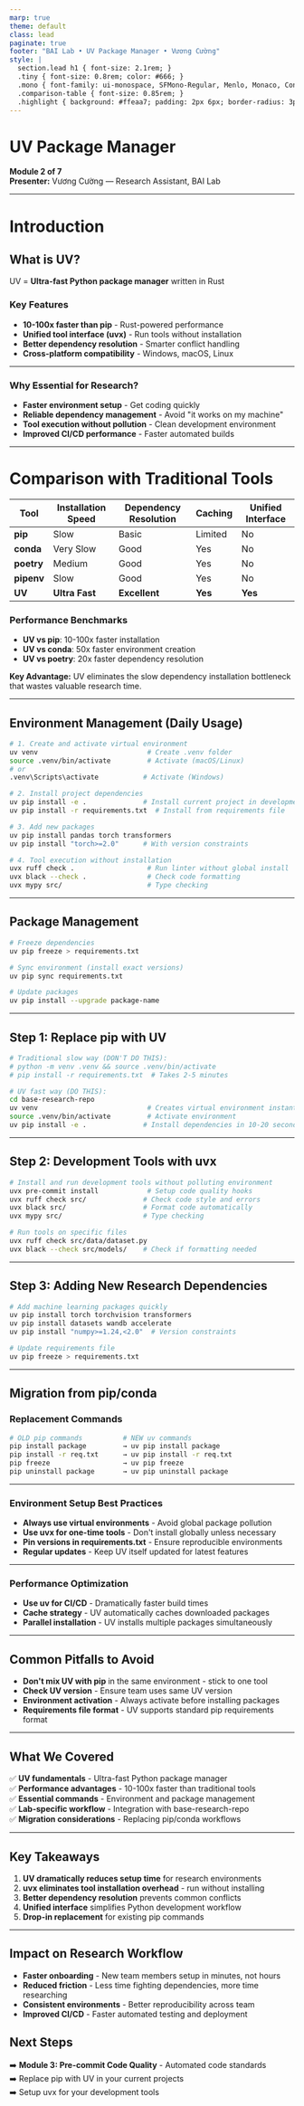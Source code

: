 ```yaml
---
marp: true
theme: default
class: lead
paginate: true
footer: "BAI Lab • UV Package Manager • Vương Cường"
style: |
  section.lead h1 { font-size: 2.1rem; }
  .tiny { font-size: 0.8rem; color: #666; }
  .mono { font-family: ui-monospace, SFMono-Regular, Menlo, Monaco, Consolas, "Liberation Mono", "Courier New", monospace; }
  .comparison-table { font-size: 0.85rem; }
  .highlight { background: #ffeaa7; padding: 2px 6px; border-radius: 3px; }
---
```


<!-- _backgroundColor: #0d1117 -->


# UV Package Manager

**Module 2 of 7**  
**Presenter:** Vương Cường — Research Assistant, BAI Lab

---

# Introduction

## What is UV?

UV = **Ultra-fast Python package manager** written in Rust

### Key Features

- **10-100x faster than pip** - Rust-powered performance
- **Unified tool interface (uvx)** - Run tools without installation
- **Better dependency resolution** - Smarter conflict handling
- **Cross-platform compatibility** - Windows, macOS, Linux

---

### Why Essential for Research?

- **Faster environment setup** - Get coding quickly
- **Reliable dependency management** - Avoid "it works on my machine"
- **Tool execution without pollution** - Clean development environment
- **Improved CI/CD performance** - Faster automated builds

---

# Comparison with Traditional Tools

| **Tool** | **Installation Speed** | **Dependency Resolution** | **Caching** | **Unified Interface** |
|---|---|---|---|---|
| **pip** | Slow | Basic | Limited | No |
| **conda** | Very Slow | Good | Yes | No |
| **poetry** | Medium | Good | Yes | No |
| **pipenv** | Slow | Good | Yes | No |
| **UV** | **Ultra Fast** | **Excellent** | **Yes** | **Yes** |

### Performance Benchmarks

- **UV vs pip**: 10-100x faster installation
- **UV vs conda**: 50x faster environment creation  
- **UV vs poetry**: 20x faster dependency resolution

**Key Advantage:** UV eliminates the slow dependency installation bottleneck that wastes valuable research time.

---

## Environment Management (Daily Usage)

```bash
# 1. Create and activate virtual environment
uv venv                           # Create .venv folder
source .venv/bin/activate         # Activate (macOS/Linux)
# or
.venv\Scripts\activate           # Activate (Windows)

# 2. Install project dependencies
uv pip install -e .              # Install current project in development mode
uv pip install -r requirements.txt  # Install from requirements file

# 3. Add new packages
uv pip install pandas torch transformers
uv pip install "torch>=2.0"      # With version constraints

# 4. Tool execution without installation  
uvx ruff check .                  # Run linter without global install
uvx black --check .               # Check code formatting
uvx mypy src/                     # Type checking
```

---

## Package Management

```bash
# Freeze dependencies
uv pip freeze > requirements.txt

# Sync environment (install exact versions)
uv pip sync requirements.txt

# Update packages
uv pip install --upgrade package-name
```

---

## Step 1: Replace pip with UV

```bash
# Traditional slow way (DON'T DO THIS):
# python -m venv .venv && source .venv/bin/activate
# pip install -r requirements.txt  # Takes 2-5 minutes

# UV fast way (DO THIS):
cd base-research-repo
uv venv                           # Creates virtual environment instantly
source .venv/bin/activate         # Activate environment
uv pip install -e .              # Install dependencies in 10-20 seconds
```

---

## Step 2: Development Tools with uvx

```bash
# Install and run development tools without polluting environment
uvx pre-commit install            # Setup code quality hooks
uvx ruff check src/              # Check code style and errors
uvx black src/                   # Format code automatically  
uvx mypy src/                    # Type checking

# Run tools on specific files
uvx ruff check src/data/dataset.py
uvx black --check src/models/    # Check if formatting needed
```

---

## Step 3: Adding New Research Dependencies

```bash
# Add machine learning packages quickly
uv pip install torch torchvision transformers
uv pip install datasets wandb accelerate
uv pip install "numpy>=1.24,<2.0"  # Version constraints

# Update requirements file
uv pip freeze > requirements.txt
```

---

## Migration from pip/conda

### Replacement Commands

```bash
# OLD pip commands          # NEW uv commands
pip install package         → uv pip install package
pip install -r req.txt      → uv pip install -r req.txt  
pip freeze                  → uv pip freeze
pip uninstall package       → uv pip uninstall package
```

---

### Environment Setup Best Practices

- **Always use virtual environments** - Avoid global package pollution
- **Use uvx for one-time tools** - Don't install globally unless necessary  
- **Pin versions in requirements.txt** - Ensure reproducible environments
- **Regular updates** - Keep UV itself updated for latest features

---

### Performance Optimization

- **Use uv for CI/CD** - Dramatically faster build times
- **Cache strategy** - UV automatically caches downloaded packages
- **Parallel installation** - UV installs multiple packages simultaneously

---

## Common Pitfalls to Avoid

- **Don't mix UV with pip** in the same environment - stick to one tool
- **Check UV version** - Ensure team uses same UV version
- **Environment activation** - Always activate before installing packages
- **Requirements file format** - UV supports standard pip requirements format

---

## What We Covered

✅ **UV fundamentals** - Ultra-fast Python package manager  
✅ **Performance advantages** - 10-100x faster than traditional tools  
✅ **Essential commands** - Environment and package management  
✅ **Lab-specific workflow** - Integration with base-research-repo  
✅ **Migration considerations** - Replacing pip/conda workflows  

---

## Key Takeaways

1. **UV dramatically reduces setup time** for research environments
2. **uvx eliminates tool installation overhead** - run without installing
3. **Better dependency resolution** prevents common conflicts
4. **Unified interface** simplifies Python development workflow
5. **Drop-in replacement** for existing pip commands

---

## Impact on Research Workflow

- **Faster onboarding** - New team members setup in minutes, not hours
- **Reduced friction** - Less time fighting dependencies, more time researching  
- **Consistent environments** - Better reproducibility across team
- **Improved CI/CD** - Faster automated testing and deployment

## Next Steps

➡️ **Module 3: Pre-commit Code Quality** - Automated code standards  
➡️ Replace pip with UV in your current projects  
➡️ Setup uvx for your development tools